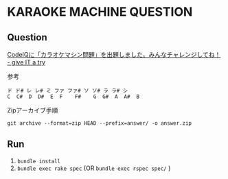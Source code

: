 KARAOKE MACHINE QUESTION
===========================

Question
---------------------------
[CodeIQに「カラオケマシン問題」を出題しました。みんなチャレンジしてね！ - give IT a try](http://blog.jnito.com/entry/2014/06/06/104420)

参考

```
ド ド# レ レ# ミ ファ ファ# ソ ソ# ラ ラ# シ
C  C#  D  D#  E  F    F#    G  G#  A  A#  B
```

Zipアーカイブ手順

```
git archive --format=zip HEAD --prefix=answer/ -o answer.zip
```


Run
------------------------

1. `bundle install`
2. `bundle exec rake spec` (OR `bundle exec rspec spec/` )
